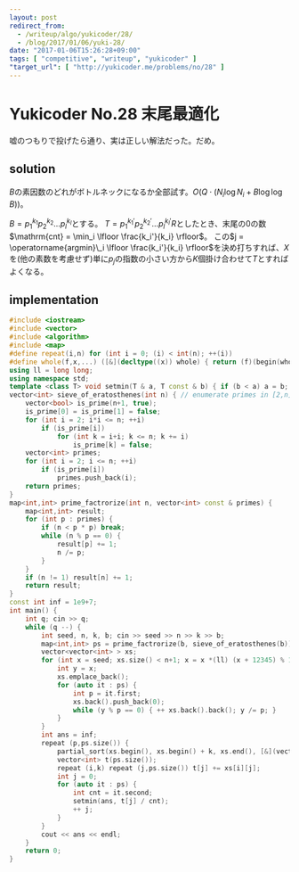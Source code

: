 ```yaml
---
layout: post
redirect_from:
  - /writeup/algo/yukicoder/28/
  - /blog/2017/01/06/yuki-28/
date: "2017-01-06T15:26:28+09:00"
tags: [ "competitive", "writeup", "yukicoder" ]
"target_url": [ "http://yukicoder.me/problems/no/28" ]
---
```


# Yukicoder No.28 末尾最適化

嘘のつもりで投げたら通り、実は正しい解法だった。だめ。

## solution

$B$の素因数のどれがボトルネックになるか全部試す。$O(Q \cdot ( N_i\log N_i + B \log \log B))$。

$B = p_1^{k_1}p_2^{k_2}\dots p_l^{k_l}$とする。
$T = p_1^{k_1'}p_2^{k_2'}\dots p_l^{k_l'}R$としたとき、末尾の$0$の数$\mathrm{cnt} = \min_i \lfloor \frac{k_i'}{k_i} \rfloor$。
この$j = \operatorname{argmin}\_i \lfloor \frac{k_i'}{k_i} \rfloor$を決め打ちすれば、$X$を(他の素数を考慮せず)単に$p_j$の指数の小さい方から$K$個掛け合わせて$T$とすればよくなる。

## implementation

``` c++
#include <iostream>
#include <vector>
#include <algorithm>
#include <map>
#define repeat(i,n) for (int i = 0; (i) < int(n); ++(i))
#define whole(f,x,...) ([&](decltype((x)) whole) { return (f)(begin(whole), end(whole), ## __VA_ARGS__); })(x)
using ll = long long;
using namespace std;
template <class T> void setmin(T & a, T const & b) { if (b < a) a = b; }
vector<int> sieve_of_eratosthenes(int n) { // enumerate primes in [2,n] with O(n log log n)
    vector<bool> is_prime(n+1, true);
    is_prime[0] = is_prime[1] = false;
    for (int i = 2; i*i <= n; ++i)
        if (is_prime[i])
            for (int k = i+i; k <= n; k += i)
                is_prime[k] = false;
    vector<int> primes;
    for (int i = 2; i <= n; ++i)
        if (is_prime[i])
            primes.push_back(i);
    return primes;
}
map<int,int> prime_factrorize(int n, vector<int> const & primes) {
    map<int,int> result;
    for (int p : primes) {
        if (n < p * p) break;
        while (n % p == 0) {
            result[p] += 1;
            n /= p;
        }
    }
    if (n != 1) result[n] += 1;
    return result;
}
const int inf = 1e9+7;
int main() {
    int q; cin >> q;
    while (q --) {
        int seed, n, k, b; cin >> seed >> n >> k >> b;
        map<int,int> ps = prime_factrorize(b, sieve_of_eratosthenes(b));
        vector<vector<int> > xs;
        for (int x = seed; xs.size() < n+1; x = x *(ll) (x + 12345) % 100000009 + 1) {
            int y = x;
            xs.emplace_back();
            for (auto it : ps) {
                int p = it.first;
                xs.back().push_back(0);
                while (y % p == 0) { ++ xs.back().back(); y /= p; }
            }
        }
        int ans = inf;
        repeat (p,ps.size()) {
            partial_sort(xs.begin(), xs.begin() + k, xs.end(), [&](vector<int> const & x, vector<int> const & y) { return x[p] < y[p]; });
            vector<int> t(ps.size());
            repeat (i,k) repeat (j,ps.size()) t[j] += xs[i][j];
            int j = 0;
            for (auto it : ps) {
                int cnt = it.second;
                setmin(ans, t[j] / cnt);
                ++ j;
            }
        }
        cout << ans << endl;
    }
    return 0;
}
```
